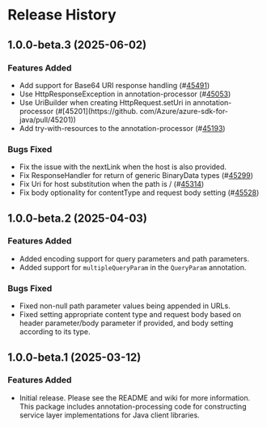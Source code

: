 # Release History

## 1.0.0-beta.3 (2025-06-02)

### Features Added
- Add support for Base64 URI response handling (#[45491](https://github.com/Azure/azure-sdk-for-java/pull/45491))
- Use HttpResponseException in annotation-processor (#[45053](https://github.com/Azure/azure-sdk-for-java/pull/45053))
- Use UriBuilder when creating HttpRequest.setUri in annotation-processor (#[45201](https://github.
  com/Azure/azure-sdk-for-java/pull/45201))
- Add try-with-resources to the annotation-processor (#[45193](https://github.com/Azure/azure-sdk-for-java/pull/45193))

### Bugs Fixed
- Fix the issue with the nextLink when the host is also provided.
- Fix ResponseHandler for return of generic BinaryData types (#[45299](https://github.com/Azure/azure-sdk-for-java/pull/45299))
- Fix Uri for host substitution when the path is / (#[45314](https://github.com/Azure/azure-sdk-for-java/pull/45314))
- Fix body optionality for contentType and request body setting (#[45528](https://github.com/Azure/azure-sdk-for-java/pull/45528))

## 1.0.0-beta.2 (2025-04-03)

### Features Added
- Added encoding support for query parameters and path parameters.
- Added support for `multipleQueryParam` in the `QueryParam` annotation.

### Bugs Fixed
- Fixed non-null path parameter values being appended in URLs.
- Fixed setting appropriate content type and request body based on header parameter/body parameter if provided, and body setting according to its type.

## 1.0.0-beta.1 (2025-03-12)

### Features Added

- Initial release. Please see the README and wiki for more information.
  This package includes annotation-processing code for constructing service layer implementations for Java client libraries.
